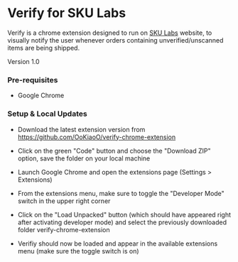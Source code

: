 # Verify for SKU Labs 

Verify is a chrome extension designed to run on [SKU Labs](https://app.skulabs.com/login) website, to visually notify the user whenever orders containing unverified/unscanned items are being shipped.

Version 1.0

### Pre-requisites

- Google Chrome

### Setup & Local Updates

- Download the latest extension version from https://github.com/OoKiaoO/verify-chrome-extension

- Click on the green "Code" button and choose the "Download ZIP" option, save the folder on your local machine

- Launch Google Chrome and open the extensions page (Settings > Extensions)

- From the extensions menu, make sure to toggle the "Developer Mode" switch in the upper right corner

- Click on the "Load Unpacked" button (which should have appeared right after activating developer mode)
  and select the previously downloaded folder verify-chrome-extension
  
- Verifiy should now be loaded and appear in the available extensions menu (make sure the toggle switch is on)
